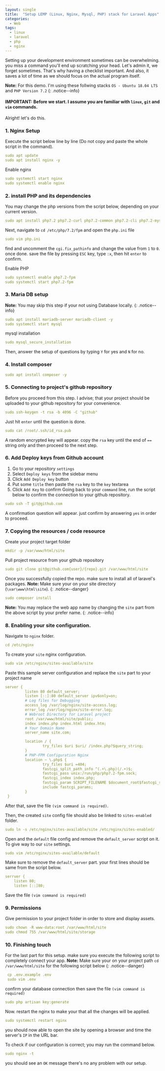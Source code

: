 ```yaml
---
layout: single
title:  "Setup LEMP (Linux, Nginx, Mysql, PHP) stack for Laravel Apps"
categories:
  - Web
tags:
  - linux
  - laravel
  - php
  - nginx
---
```

Setting up your development environment sometimes can be overwhelming. you miss a command you'll end up scratching your head.
Let's admin it, we forget sometimes. That's why having a checklist important. And also, it saves a lot of time as we should focus on the actual program itself.

**Note:** For this demo. I'm using these follwing stacks `OS - Ubuntu 18.04 LTS` and `PHP Version 7.2`
{: .notice--info}

#### IMPORTANT: Before we start. I assume you are familiar with `linux`, `git` and `vim` commands.

Alright! let's do this.

### 1. Nginx Setup
Execute the script below line by line (Do not copy and paste the whole script in the command).
```yaml
sudo apt update
sudo apt install nginx -y
```
Enable nginx
```yaml
sudo systemctl start nginx
sudo systemctl enable nginx
```

### 2. install PHP and its dependencies
You may change the php versions from the script below, depending on your current version.
```yaml
sudo apt install php7.2 php7.2-curl php7.2-common php7.2-cli php7.2-mysql php7.2-mbstring php7.2-fpm php7.2-xml php7.2-zip php7.2-gd php7.2-int php7.2-xsl git unzip zip -y
```
Next, navigate to `cd /etc/php/7.2/fpm` and open the `php.ini` file
```yaml
sudo vim php.ini
```
find and uncomment the `cgi.fix_pathinfo` and change the value from `1` to `0`.
once done. save the file by pressing `ESC` key, type `:x`, then hit `enter` to confirm.

Enable PHP
```yaml
sudo systemctl enable php7.2-fpm
sudo systemctl start php7.2-fpm
```

### 3. Maria DB setup
**Note:** You may skip this step if your not using Database locally.
{: .notice--info}
```yaml
sudo apt install mariadb-server mariadb-client -y
sudo systemctl start mysql
```
mysql installation
```yaml
sudo mysql_secure_installation
```
Then, answer the setup of questions by typing `Y` for yes and `N` for no.
### 4. Install composer
```yaml
sudo apt install composer -y
```

### 5. Connecting to project's github repository
Before you proceed from this step. I advise; that your project should be uploaded to your github repository for your convenience.
```yaml
sudo ssh-keygen -t rsa -b 4096 -C "github"
```
Just hit `enter` until the question is done.
```yaml
sudo cat /root/.ssh/id_rsa.pub
```
A random encrypted key will appear. copy the `rsa` key until the end of `==` string only and then proceed to the next step.

### 6. Add Deploy keys from Github account
1. Go to your repository `settings`
2. Select `Deploy keys` from the sidebar menu
3. Click `Add Deploy key` button
4. Put some `title` then paste the  `rsa` key to the `key` textarea
5.  Click `Add Key` to confirm
Going back to your `command` line, run the script below to confirm the connection to your github repository.
```yaml
sudo ssh -T git@github.com
```
A confirmation question will appear. just confirm by answering `yes` in order to proceed.

### 7. Copying the resources / code resource
Create your project target folder
```yaml
mkdir -p /var/www/html/site
```
Pull project resource from your github repository
```yaml
sudo git clone git@github.com{user}/{repo}.git /var/www/html/site
```
Once you successfully copied the repo. make sure to install all of laravel's packages.
**Note:** Make sure your on your site directory (`\var\www\html\site`).
{: .notice--danger}
```yaml
sudo composer install
```
**Note:** You may replace the web app name by changing the `site` part from the above script by your prefer name.
{: .notice--info}

### 8. Enabling your site configuration.
Navigate to `nginx` folder.
```yaml
cd /etc/nginx
```
To create your `site` nginx configuration.
```yaml
sudo vim /etc/nginx/sites-available/site
```
Paste this sample server configuration and replace the `site` part to your project name
```yaml
server {
         listen 80 default_server;
         listen [::]:80 default_server ipv6only=on;
         # Log files for Debugging
         access_log /var/log/nginx/site-access.log;
         error_log /var/log/nginx/site-error.log;
         # Webroot Directory for Laravel project
         root /var/www/html/site/public;
         index index.php index.html index.htm;
         # Your Domain Name
         server_name site.com;

         location / {
                 try_files $uri $uri/ /index.php?$query_string;
         }
         # PHP-FPM Configuration Nginx
         location ~ \.php$ {
                 try_files $uri =404;
                 fastcgi_split_path_info ^(.+\.php)(/.+)$;
                 fastcgi_pass unix:/run/php/php7.2-fpm.sock;
                 fastcgi_index index.php;
                 fastcgi_param SCRIPT_FILENAME $document_root$fastcgi_script_name;
                 include fastcgi_params;
         }
 }
 ```
After that, save the file `(vim command is required)`.

Then, the created `site` config file should also be linked to `sites-enabled` folder.
```yaml
sudo ln -s /etc/nginx/sites-available/site /etc/nginx/sites-enabled/
```

Open and the `default` file config and remove the `default_server` script on it. To give way to our `site` settings.
```yaml
sudo vim /etc/nginx/sites-available/default
```
Make sure to remove the `default_server` part. your first lines should be same from the script below.
```yaml
serrver {
    listen 80;
    listen [::]80;
```
Save the file `(vim command is required)`

### 9. Permissions
Give permission to your project folder in order to store and display assets.
```yaml
sudo chown -R www-data:root /var/www/html/site
sudo chmod 755 /var/www/html/site/storage
```
### 10. Finishing touch
For the last part for this setup. make sure you execute the following script to completely connect your app.
**Note:** Make sure your on your project path `cd /var/www/html/site` for the following script below
{: .notice--danger}
```yaml
 cp .env.example .env
 sudo vim .env
 ```
 confirm your database connection then save the file `(vim command is required)`
 ```yaml
 sudo php artisan key:generate
 ```
 Now. restart the nginx to make your that all the changes will be applied.
 ```yaml
 sudo systemctl restart nginx
 ```
 you should now able to open the site by opening a browser and time the server's `IP` in the URL bar.

To check if our configuration is correct; you may run the command below.
```yaml
sudo nginx -t
```
you should see an `OK` message there's no any problem with our setup.








